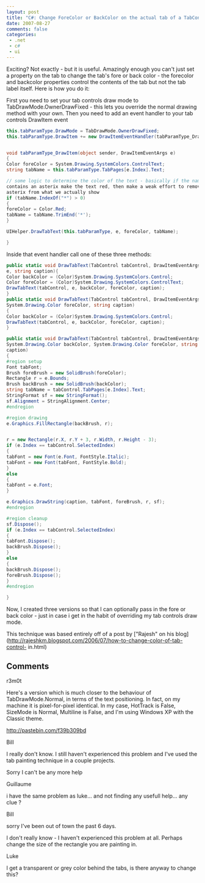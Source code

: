 ```yaml
---
layout: post
title: "C#: Change ForeColor or BackColor on the actual tab of a TabControl"
date: 2007-08-27
comments: false
categories:
 - .net
 - c#
 - ui
---
```

Exciting? Not exactly - but it is useful. Amazingly enough you can't just set
a property on the tab to change the tab's fore or back color - the forecolor
and backcolor properties control the contents of the tab but not the tab label
itself. Here is how you do it:



First you need to set your tab controls draw mode to
TabDrawMode.OwnerDrawFixed - this lets you override the normal drawing method
with your own. Then you need to add an event handler to your tab controls
DrawItem event


```c#
this.tabParamType.DrawMode = TabDrawMode.OwnerDrawFixed;
this.tabParamType.DrawItem += new DrawItemEventHandler(tabParamType_DrawItem);


void tabParamType_DrawItem(object sender, DrawItemEventArgs e)
{
Color foreColor = System.Drawing.SystemColors.ControlText;
string tabName = this.tabParamType.TabPages[e.Index].Text;

// some logic to determine the color of the text - basically if the name
contains an asterix make the text red, then make a weak effort to remove the
asterix from what we actually show
if (tabName.IndexOf("*") > 0)
{
foreColor = Color.Red;
tabName = tabName.TrimEnd('*');
}

UIHelper.DrawTabText(this.tabParamType, e, foreColor, tabName);

}


```



Inside that event handler call one of these three methods:


```c#
public static void DrawTabText(TabControl tabControl, DrawItemEventArgs
e, string caption){
Color backColor = (Color)System.Drawing.SystemColors.Control;
Color foreColor = (Color)System.Drawing.SystemColors.ControlText;
DrawTabText(tabControl, e, backColor, foreColor, caption);
}
public static void DrawTabText(TabControl tabControl, DrawItemEventArgs e,
System.Drawing.Color foreColor, string caption)
{
Color backColor = (Color)System.Drawing.SystemColors.Control;
DrawTabText(tabControl, e, backColor, foreColor, caption);
}

public static void DrawTabText(TabControl tabControl, DrawItemEventArgs e,
System.Drawing.Color backColor, System.Drawing.Color foreColor, string
caption)
{
#region setup
Font tabFont;
Brush foreBrush = new SolidBrush(foreColor);
Rectangle r = e.Bounds;
Brush backBrush = new SolidBrush(backColor);
string tabName = tabControl.TabPages[e.Index].Text;
StringFormat sf = new StringFormat();
sf.Alignment = StringAlignment.Center;
#endregion

#region drawing
e.Graphics.FillRectangle(backBrush, r);


r = new Rectangle(r.X, r.Y + 3, r.Width, r.Height - 3);
if (e.Index == tabControl.SelectedIndex)
{
tabFont = new Font(e.Font, FontStyle.Italic);
tabFont = new Font(tabFont, FontStyle.Bold);
}
else
{
tabFont = e.Font;
}

e.Graphics.DrawString(caption, tabFont, foreBrush, r, sf);
#endregion

#region cleanup
sf.Dispose();
if (e.Index == tabControl.SelectedIndex)
{
tabFont.Dispose();
backBrush.Dispose();
}
else
{
backBrush.Dispose();
foreBrush.Dispose();
}
#endregion

}

```


Now, I created three versions so that I can optionally pass in the fore or
back color - just in case i get in the habit of overriding my tab controls
draw mode.



This technique was based entirely off of a post by ["Rajesh" on his
blog](http://rajeshkm.blogspot.com/2006/07/how-to-change-color-of-tab-control-
in.html)

## Comments

r3m0t

Here's a version which is much closer to the behaviour of TabDrawMode.Normal,
in terms of the text positioning. In fact, on my machine it is pixel-for-pixel
identical. In my case, HotTrack is False, SizeMode is Normal, Multiline is
False, and I'm using Windows XP with the Classic theme.

http://pastebin.com/f39b309bd

Bill

I really don't know. I still haven't experienced this problem and I've used
the tab painting technique in a couple projects.

Sorry I can't be any more help

Guillaume

i have the same problem as luke... and not finding any usefull help... any
clue ?

Bill

sorry I've been out of town the past 6 days.

I don't really know - I haven't experienced this problem at all. Perhaps
change the size of the rectangle you are painting in.

Luke

I get a transparent or grey color behind the tabs, is there anyway to change
this?

